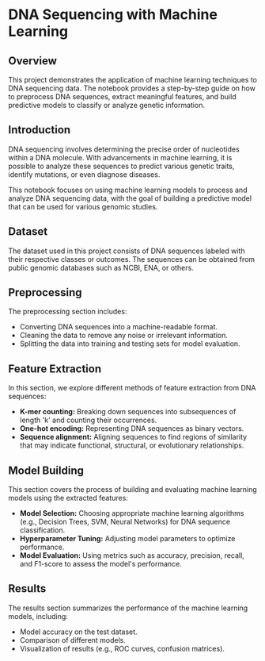 # DNA Sequencing with Machine Learning

## Overview

This project demonstrates the application of machine learning techniques to DNA sequencing data. The notebook provides a step-by-step guide on how to preprocess DNA sequences, extract meaningful features, and build predictive models to classify or analyze genetic information.



## Introduction
DNA sequencing involves determining the precise order of nucleotides within a DNA molecule. With advancements in machine learning, it is possible to analyze these sequences to predict various genetic traits, identify mutations, or even diagnose diseases.

This notebook focuses on using machine learning models to process and analyze DNA sequencing data, with the goal of building a predictive model that can be used for various genomic studies.

## Dataset
The dataset used in this project consists of DNA sequences labeled with their respective classes or outcomes. The sequences can be obtained from public genomic databases such as NCBI, ENA, or others. 


## Preprocessing
The preprocessing section includes:
- Converting DNA sequences into a machine-readable format.
- Cleaning the data to remove any noise or irrelevant information.
- Splitting the data into training and testing sets for model evaluation.

## Feature Extraction
In this section, we explore different methods of feature extraction from DNA sequences:
- **K-mer counting:** Breaking down sequences into subsequences of length 'k' and counting their occurrences.
- **One-hot encoding:** Representing DNA sequences as binary vectors.
- **Sequence alignment:** Aligning sequences to find regions of similarity that may indicate functional, structural, or evolutionary relationships.

## Model Building
This section covers the process of building and evaluating machine learning models using the extracted features:
- **Model Selection:** Choosing appropriate machine learning algorithms (e.g., Decision Trees, SVM, Neural Networks) for DNA sequence classification.
- **Hyperparameter Tuning:** Adjusting model parameters to optimize performance.
- **Model Evaluation:** Using metrics such as accuracy, precision, recall, and F1-score to assess the model's performance.

## Results
The results section summarizes the performance of the machine learning models, including:
- Model accuracy on the test dataset.
- Comparison of different models.
- Visualization of results (e.g., ROC curves, confusion matrices).
